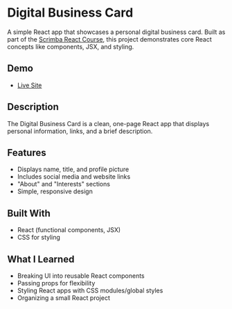 # Digital Business Card

A simple React app that showcases a personal digital business card. Built as part of the [Scrimba React Course](https://scrimba.com/), this project demonstrates core React concepts like components, JSX, and styling.

## Demo
- [Live Site](https://digital-business-card-manroj.netlify.app/)

## Description
The Digital Business Card is a clean, one-page React app that displays personal information, links, and a brief description.

## Features
- Displays name, title, and profile picture  
- Includes social media and website links  
- "About" and "Interests" sections  
- Simple, responsive design  

## Built With
- React (functional components, JSX)  
- CSS for styling  

## What I Learned
- Breaking UI into reusable React components  
- Passing props for flexibility  
- Styling React apps with CSS modules/global styles  
- Organizing a small React project  